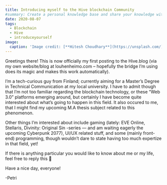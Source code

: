 ```yaml
---
title: Introducing myself to the Hive blockchain Community
#summary: Create a personal knowledge base and share your knowledge with your peers.
date: 2020-08-07
tags:
  - Blockchain
  - Hive
  - introduceyourself
image:
  caption: 'Image credit: [**Hitesh Choudhary**](https://unsplash.com/)'
---
```


Greetings there! This is now officially my first posting to the Hive.blog (via my own website/blog at louhenheimo.com – hopefully the bridge I’m using does its magic and makes this work automatically).

I’m a tech-curious guy from Finland; currently aiming for a Master’s Degree in Technical Communication at my local university. I have to admit though that I’m not too familiar regarding the blockchain technology, or these “Web 3.0” platforms emerging around, but certainly I have become quite interested about what’s going to happen in this field. It also occured to me, that I might find my upcoming M.A thesis subject related to this phenomenon.

Other things I’m interested about include gaming (lately: EVE Online, Stellaris, Divinity: Original Sin -series — and am waiting eagerly the upcoming Cyberpunk 2077), UI/UX related stuff, and some (mainly front-end) programming, though wouldn’t dare to state having too much expertize in that field, yet!

If there is anything particular you would like to know about me or my life, feel free to reply this 🙂

Have a nice day, everyone!

-Petri
